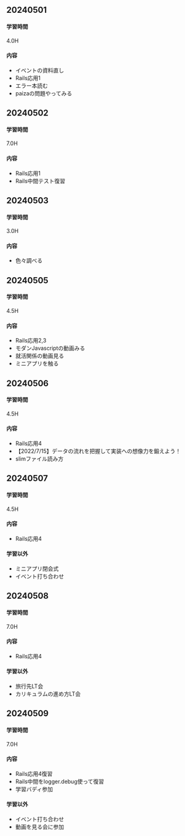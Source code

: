## 20240501
#### 学習時間
4.0H
#### 内容
- イベントの資料直し
- Rails応用1
- エラー本読む
- paizaの問題やってみる
## 20240502
#### 学習時間
7.0H
#### 内容
- Rails応用1
- Rails中間テスト復習
## 20240503
#### 学習時間
3.0H
#### 内容
- 色々調べる
## 20240505
#### 学習時間
4.5H
#### 内容
- Rails応用2,3
- モダンJavascriptの動画みる
- 就活関係の動画見る
- ミニアプリを触る
## 20240506
#### 学習時間
4.5H
#### 内容
- Rails応用4
- 【2022/7/15】データの流れを把握して実装への想像力を鍛えよう！
- slimファイル読み方
## 20240507
#### 学習時間
4.5H
#### 内容
- Rails応用4
#### 学習以外
- ミニアプリ閉会式
- イベント打ち合わせ
## 20240508
#### 学習時間
7.0H
#### 内容
- Rails応用4
#### 学習以外
- 旅行先LT会
- カリキュラムの進め方LT会
## 20240509
#### 学習時間
7.0H
#### 内容
- Rails応用4復習
- Rails中間をlogger.debug使って復習
- 学習バディ参加
#### 学習以外
- イベント打ち合わせ
- 動画を見る会に参加
